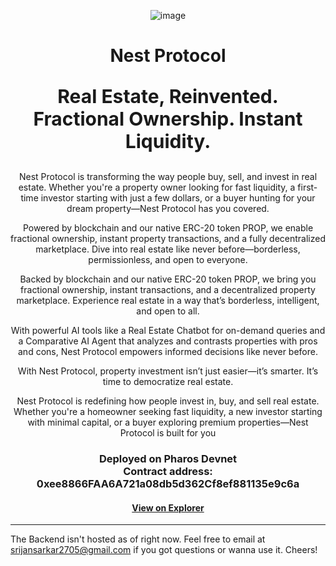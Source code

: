 <p align="center">
  <img src="https://github.com/user-attachments/assets/74528b94-7545-4ed5-a32d-1dee35c7a092" alt="image" />
</p>
<div align="center">
  <h1>Nest Protocol</h1>
  <p style="font-size: 30px;"><strong>Real Estate, Reinvented. Fractional Ownership. Instant Liquidity.</strong></p>
</div>

<div align="center">
Nest Protocol is transforming the way people buy, sell, and invest in real estate. Whether you're a property owner looking for fast liquidity, a first-time investor starting with just a few dollars, or a buyer hunting for your dream property—Nest Protocol has you covered.

Powered by blockchain and our native ERC-20 token PROP, we enable fractional ownership, instant property transactions, and a fully decentralized marketplace. Dive into real estate like never before—borderless, permissionless, and open to everyone.

Backed by blockchain and our native ERC-20 token PROP, we bring you fractional ownership, instant transactions, and a decentralized property marketplace. Experience real estate in a way that’s borderless, intelligent, and open to all.

With powerful AI tools like a Real Estate Chatbot for on-demand queries and a Comparative AI Agent that analyzes and contrasts properties with pros and cons, Nest Protocol empowers informed decisions like never before.

With Nest Protocol, property investment isn’t just easier—it’s smarter. It’s time to democratize real estate.

Nest Protocol is redefining how people invest in, buy, and sell real estate. Whether you're a homeowner seeking fast liquidity, a new investor starting with minimal capital, or a buyer exploring premium properties—Nest Protocol is built for you
</div>

<h3 align="center">
    Deployed on <strong>Pharos Devnet</strong>
  <br />
    Contract address: <strong>0xee8866FAA6A721a08db5d362Cf8ef881135e9c6a</strong>
</h3>
<h4 align="center">
  <a href="https://pharosscan.xyz/address/0xee8866FAA6A721a08db5d362Cf8ef881135e9c6a">View on Explorer</a>
</h4>


*** 
The Backend isn't hosted as of right now. Feel free to email at srijansarkar2705@gmail.com if you got questions or wanna use it. Cheers!
